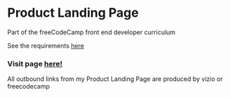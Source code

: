 # Product Landing Page

Part of the freeCodeCamp front end developer curriculum

See the requirements [here](https://learn.freecodecamp.org/responsive-web-design/responsive-web-design-projects/build-a-product-landing-page/)

### Visit page [here!]()

All outbound links from my Product Landing Page are produced by vizio or freecodecamp